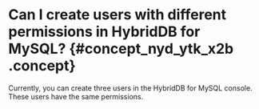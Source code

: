 # Can I create users with different permissions in HybridDB for MySQL? {#concept_nyd_ytk_x2b .concept}

Currently, you can create three users in the HybridDB for MySQL console. These users have the same permissions.

